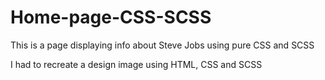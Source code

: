 # Home-page-CSS-SCSS
This is a page displaying info about Steve Jobs using pure CSS and SCSS

I had to recreate a design image using HTML, CSS and SCSS

